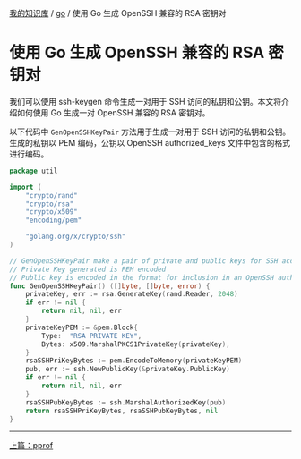 [我的知识库](../README.md) / [go](zz_gneratered_mdi.md) / 使用 Go 生成 OpenSSH 兼容的 RSA 密钥对

# 使用 Go 生成 OpenSSH 兼容的 RSA 密钥对

我们可以使用 ssh-keygen 命令生成一对用于 SSH 访问的私钥和公钥。本文将介绍如何使用 Go 生成一对 OpenSSH 兼容的 RSA 密钥对。

以下代码中 `GenOpenSSHKeyPair` 方法用于生成一对用于 SSH 访问的私钥和公钥。生成的私钥以 PEM 编码，公钥以 OpenSSH authorized_keys 文件中包含的格式进行编码。

```go
package util

import (
    "crypto/rand"
    "crypto/rsa"
    "crypto/x509"
    "encoding/pem"

    "golang.org/x/crypto/ssh"
)

// GenOpenSSHKeyPair make a pair of private and public keys for SSH access.
// Private Key generated is PEM encoded
// Public key is encoded in the format for inclusion in an OpenSSH authorized_keys file.
func GenOpenSSHKeyPair() ([]byte, []byte, error) {
    privateKey, err := rsa.GenerateKey(rand.Reader, 2048)
    if err != nil {
        return nil, nil, err
    }   
    privateKeyPEM := &pem.Block{
        Type:  "RSA PRIVATE KEY",
        Bytes: x509.MarshalPKCS1PrivateKey(privateKey),
    }   
    rsaSSHPriKeyBytes := pem.EncodeToMemory(privateKeyPEM)  
    pub, err := ssh.NewPublicKey(&privateKey.PublicKey)
    if err != nil {
        return nil, nil, err
    }   
    rsaSSHPubKeyBytes := ssh.MarshalAuthorizedKey(pub)  
    return rsaSSHPriKeyBytes, rsaSSHPubKeyBytes, nil
}
```

---
[上篇：pprof](pprof.md)
